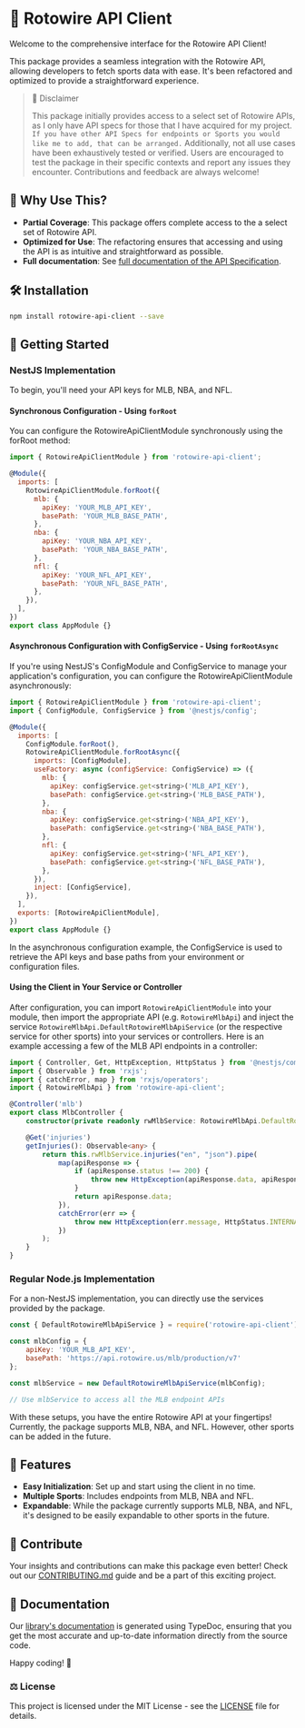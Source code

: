# 🎉 Rotowire API Client

Welcome to the comprehensive interface for the Rotowire API Client!

This package provides a seamless integration with the Rotowire API, allowing developers to fetch sports data with ease. It's been refactored and optimized to provide a straightforward experience.

> 🚨 Disclaimer
>
> This package initially provides access to a select set of Rotowire APIs, as I only have API specs for those that I have acquired for my project. `If you have other API Specs for endpoints or Sports you would like me to add, that can be arranged.` Additionally, not all use cases have been exhaustively tested or verified. Users are encouraged to test the package in their specific contexts and report any issues they encounter. Contributions and feedback are always welcome!

## 🌟 Why Use This?

- **Partial Coverage**: This package offers complete access to the a select set of Rotowire API.
- **Optimized for Use**: The refactoring ensures that accessing and using the API is as intuitive and straightforward as possible.
- **Full documentation**: See [full documentation of the API Specification](https://gfay63.github.io/rotowire-api-client/).

## 🛠 Installation

```sh
npm install rotowire-api-client --save
```

## 🚀 Getting Started

### NestJS Implementation

To begin, you'll need your API keys for MLB, NBA, and NFL.

#### Synchronous Configuration - Using `forRoot`

You can configure the RotowireApiClientModule synchronously using the forRoot method:

```javascript
import { RotowireApiClientModule } from 'rotowire-api-client';

@Module({
  imports: [
    RotowireApiClientModule.forRoot({
      mlb: {
        apiKey: 'YOUR_MLB_API_KEY',
        basePath: 'YOUR_MLB_BASE_PATH',
      },
      nba: {
        apiKey: 'YOUR_NBA_API_KEY',
        basePath: 'YOUR_NBA_BASE_PATH',
      },
      nfl: {
        apiKey: 'YOUR_NFL_API_KEY',
        basePath: 'YOUR_NFL_BASE_PATH',
      },
    }),
  ],
})
export class AppModule {}
```

#### Asynchronous Configuration with ConfigService - Using `forRootAsync`

If you're using NestJS's ConfigModule and ConfigService to manage your application's configuration, you can configure the RotowireApiClientModule asynchronously:

```javascript
import { RotowireApiClientModule } from 'rotowire-api-client';
import { ConfigModule, ConfigService } from '@nestjs/config';

@Module({
  imports: [
    ConfigModule.forRoot(),
    RotowireApiClientModule.forRootAsync({
      imports: [ConfigModule],
      useFactory: async (configService: ConfigService) => ({
        mlb: {
          apiKey: configService.get<string>('MLB_API_KEY'),
          basePath: configService.get<string>('MLB_BASE_PATH'),
        },
        nba: {
          apiKey: configService.get<string>('NBA_API_KEY'),
          basePath: configService.get<string>('NBA_BASE_PATH'),
        },
        nfl: {
          apiKey: configService.get<string>('NFL_API_KEY'),
          basePath: configService.get<string>('NFL_BASE_PATH'),
        },
      }),
      inject: [ConfigService],
    }),
  ],
  exports: [RotowireApiClientModule], 
})
export class AppModule {}
```

In the asynchronous configuration example, the ConfigService is used to retrieve the API keys and base paths from your environment or configuration files.

#### Using the Client in Your Service or Controller

After configuration, you can import `RotowireApiClientModule` into your module, then import the appropriate API (e.g. `RotowireMlbApi`) and inject the service `RotowireMlbApi.DefaultRotowireMlbApiService` (or the respective service for other sports) into your services or controllers. Here is an example accessing a few of the MLB API endpoints in a controller:

```ts
import { Controller, Get, HttpException, HttpStatus } from '@nestjs/common';
import { Observable } from 'rxjs';
import { catchError, map } from 'rxjs/operators';
import { RotowireMlbApi } from 'rotowire-api-client';

@Controller('mlb')
export class MlbController {
    constructor(private readonly rwMlbService: RotowireMlbApi.DefaultRotowireMlbApiService) {}

    @Get('injuries')
    getInjuries(): Observable<any> {
        return this.rwMlbService.injuries("en", "json").pipe(
            map(apiResponse => {
                if (apiResponse.status !== 200) {
                    throw new HttpException(apiResponse.data, apiResponse.status);
                }
                return apiResponse.data;
            }),
            catchError(err => {
                throw new HttpException(err.message, HttpStatus.INTERNAL_SERVER_ERROR);
            })
        );
    }
}
```

### Regular Node.js Implementation

For a non-NestJS implementation, you can directly use the services provided by the package.

```javascript
const { DefaultRotowireMlbApiService } = require('rotowire-api-client');

const mlbConfig = {
    apiKey: 'YOUR_MLB_API_KEY',
    basePath: 'https://api.rotowire.us/mlb/production/v7'
};

const mlbService = new DefaultRotowireMlbApiService(mlbConfig);

// Use mlbService to access all the MLB endpoint APIs
```

With these setups, you have the entire Rotowire API at your fingertips! Currently, the package supports MLB, NBA, and NFL. However, other sports can be added in the future.

## 📌 Features

- **Easy Initialization**: Set up and start using the client in no time.
- **Multiple Sports**: Includes endpoints from MLB, NBA and NFL.
- **Expandable**: While the package currently supports MLB, NBA, and NFL, it's designed to be easily expandable to other sports in the future.

## 🤝 Contribute

Your insights and contributions can make this package even better! Check out our [CONTRIBUTING.md](./CONTRIBUTING.md) guide and be a part of this exciting project.

## 📖 Documentation

Our [library's documentation](https://gfay63.github.io/rotowire-api-client/) is generated using TypeDoc, ensuring that you get the most accurate and up-to-date information directly from the source code.

Happy coding! 🎉

### ⚖️ License

This project is licensed under the MIT License - see the [LICENSE](./LICENSE) file for details.
